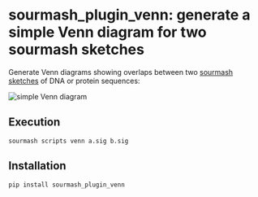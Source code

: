 # sourmash_plugin_venn: generate a simple Venn diagram for two sourmash sketches

Generate Venn diagrams showing overlaps between two
[sourmash sketches](https://sourmash.readthedocs.io/) of DNA or
protein sequences:

![simple Venn diagram](doc/venn.png)

## Execution

```
sourmash scripts venn a.sig b.sig
```

## Installation

```
pip install sourmash_plugin_venn
```
